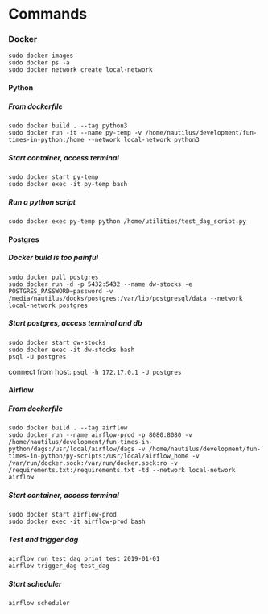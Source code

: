 # Commands

### Docker
```
sudo docker images
sudo docker ps -a
sudo docker network create local-network
```


#### Python
##### From dockerfile
```
sudo docker build . --tag python3
sudo docker run -it --name py-temp -v /home/nautilus/development/fun-times-in-python:/home --network local-network python3
```
##### Start container, access terminal
```
sudo docker start py-temp
sudo docker exec -it py-temp bash
```
##### Run a python script
`sudo docker exec py-temp python /home/utilities/test_dag_script.py`


#### Postgres
##### Docker build is too painful
```
sudo docker pull postgres
sudo docker run -d -p 5432:5432 --name dw-stocks -e POSTGRES_PASSWORD=password -v /media/nautilus/docks/postgres:/var/lib/postgresql/data --network local-network postgres
```
##### Start postgres, access terminal and db
```
sudo docker start dw-stocks
sudo docker exec -it dw-stocks bash
psql -U postgres
```
connect from host: `psql -h 172.17.0.1 -U postgres`


#### Airflow
##### From dockerfile
```
sudo docker build . --tag airflow
sudo docker run --name airflow-prod -p 8080:8080 -v /home/nautilus/development/fun-times-in-python/dags:/usr/local/airflow/dags -v /home/nautilus/development/fun-times-in-python/py-scripts:/usr/local/airflow_home -v /var/run/docker.sock:/var/run/docker.sock:ro -v /requirements.txt:/requirements.txt -td --network local-network airflow
```
##### Start container, access terminal
```
sudo docker start airflow-prod
sudo docker exec -it airflow-prod bash
```
##### Test and trigger dag
```
airflow run test_dag print_test 2019-01-01
airflow trigger_dag test_dag
```
##### Start scheduler
 `airflow scheduler`

